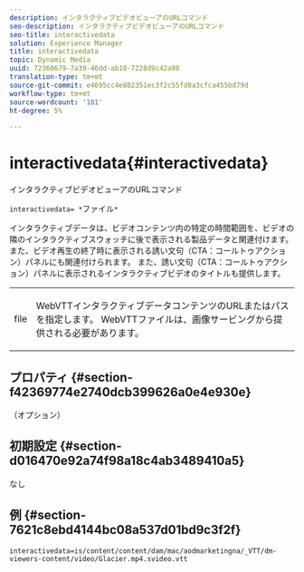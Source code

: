 ```yaml
---
description: インタラクティブビデオビューアのURLコマンド
seo-description: インタラクティブビデオビューアのURLコマンド
seo-title: interactivedata
solution: Experience Manager
title: interactivedata
topic: Dynamic Media
uuid: 72360679-7a39-46dd-ab10-7228d9c42a98
translation-type: tm+mt
source-git-commit: e4695cc4e882351ec3f2c55fd8a3cfca455bd79d
workflow-type: tm+mt
source-wordcount: '101'
ht-degree: 5%

---
```



# interactivedata{#interactivedata}

インタラクティブビデオビューアのURLコマンド

`interactivedata= *`ファイル`*`

インタラクティブデータは、ビデオコンテンツ内の特定の時間範囲を、ビデオの隣のインタラクティブスウォッチに後で表示される製品データと関連付けます。 また、ビデオ再生の終了時に表示される誘い文句（CTA：コールトゥアクション）パネルにも関連付けられます。 また、誘い文句（CTA：コールトゥアクション）パネルに表示されるインタラクティブビデオのタイトルも提供します。

<table id="table_C616483932C2482CA9794DDD7313FD7C"> 
 <tbody> 
  <tr> 
   <td colname="col1"> <p> <span class="codeph"> <span class="varname"> file</span> </span> </p> </td> 
   <td colname="col2"> <p> WebVTTインタラクティブデータコンテンツのURLまたはパスを指定します。 WebVTTファイルは、画像サービングから提供される必要があります。 </p> </td> 
  </tr> 
 </tbody> 
</table>

## プロパティ {#section-f42369774e2740dcb399626a0e4e930e}

（オプション）

## 初期設定 {#section-d016470e92a74f98a18c4ab3489410a5}

なし

## 例 {#section-7621c8ebd4144bc08a537d01bd9c3f2f}

```
interactivedata=is/content/content/dam/mac/aodmarketingna/_VTT/dm-viewers-content/video/Glacier.mp4.svideo.vtt
```

